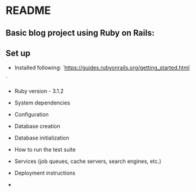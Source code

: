 # README

## Basic blog project using Ruby on Rails:

## Set up

* Installed following: `https://guides.rubyonrails.org/getting_started.html

` 
* Ruby version - 3.1.2 

* System dependencies 

* Configuration

* Database creation

* Database initialization

* How to run the test suite

* Services (job queues, cache servers, search engines, etc.)

* Deployment instructions

*
